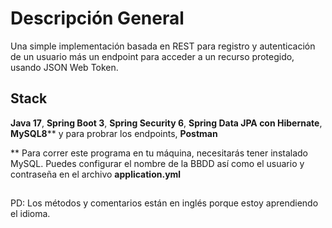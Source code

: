 # Descripción General

Una simple implementación basada en REST para registro y autenticación de un usuario más un endpoint para acceder a un recurso protegido, usando JSON Web Token.


## Stack

**Java 17**, **Spring Boot 3**, **Spring Security 6**, **Spring Data JPA con Hibernate**, **MySQL8**** y para probrar los endpoints, **Postman**

** Para correr este programa en tu máquina, necesitarás tener instalado MySQL. Puedes configurar el nombre de la BBDD así como el usuario y contraseña en el archivo **application.yml**

##
PD: Los métodos y comentarios están en inglés porque estoy aprendiendo el idioma.
